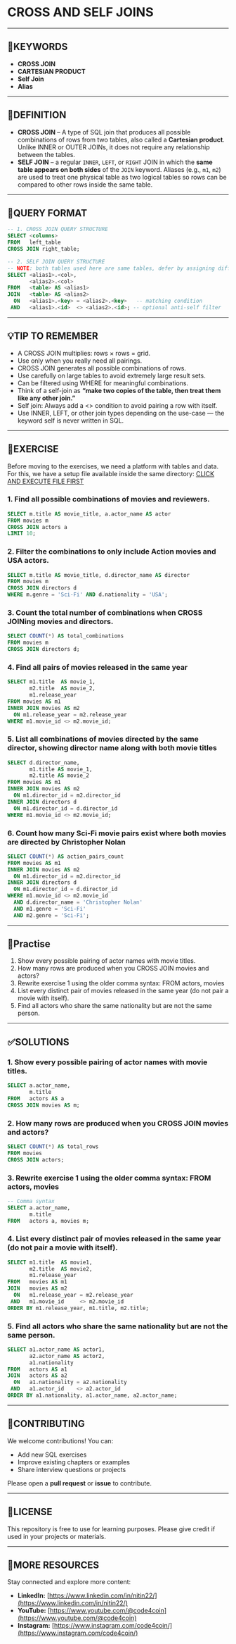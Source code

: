 # CROSS AND SELF JOINS
---
## 🔑KEYWORDS
- **CROSS JOIN**
- **CARTESIAN PRODUCT**
- **Self Join**
- **Alias**
---
## 📖DEFINITION
- **CROSS JOIN** – A type of SQL join that produces all possible combinations of rows from two tables, also called a **Cartesian product**. Unlike INNER or OUTER JOINs, it does not require any relationship between the tables.
- **SELF JOIN** – a regular `INNER`, `LEFT`, or `RIGHT` JOIN in which the **same table appears on both sides** of the `JOIN` keyword. Aliases (e.g., `m1`, `m2`) are used to treat one physical table as two logical tables so rows can be compared to other rows inside the same table.
---
## 🧱QUERY FORMAT
```sql
-- 1. CROSS JOIN QUERY STRUCTURE
SELECT <columns>
FROM   left_table
CROSS JOIN right_table;
```
```sql
-- 2. SELF JOIN QUERY STRUCTURE
-- NOTE: both tables used here are same tables, defer by assigning different aliases 
SELECT <alias1>.<col>,
       <alias2>.<col>
FROM   <table> AS <alias1> 
JOIN   <table> AS <alias2>
  ON   <alias1>.<key> = <alias2>.<key>   -- matching condition
 AND   <alias1>.<id>  <> <alias2>.<id>; -- optional anti-self filter
```
---
## 💡TIP TO REMEMBER
- A CROSS JOIN multiplies: rows × rows = grid.
- Use only when you really need all pairings.
- CROSS JOIN generates all possible combinations of rows.
- Use carefully on large tables to avoid extremely large result sets.
- Can be filtered using WHERE for meaningful combinations.
- Think of a self-join as **“make two copies of the table, then treat them like any other join.”**
- Self join: Always add a <> condition to avoid pairing a row with itself.
- Use INNER, LEFT, or other join types depending on the use-case — the keyword self is never written in SQL.

---
## 💪EXERCISE
Before moving to the exercises, we need a platform with tables and data.  
For this, we have a setup file available inside the same directory: [CLICK AND EXECUTE FILE FIRST](https://github.com/code4coin/001-SQL-Structured-Query-Language-/blob/main/001%20SQL%20FOR%20DATA%20ENGINEERS/002%20SAMPLE%20DATA/001%20MOVIE%20DATA.md)

### 1. Find all possible combinations of movies and reviewers.
```sql
SELECT m.title AS movie_title, a.actor_name AS actor
FROM movies m
CROSS JOIN actors a
LIMIT 10;
```
### 2. Filter the combinations to only include Action movies and USA actors.
```sql
SELECT m.title AS movie_title, d.director_name AS director
FROM movies m
CROSS JOIN directors d
WHERE m.genre = 'Sci-Fi' AND d.nationality = 'USA';
```
### 3. Count the total number of combinations when CROSS JOINing movies and directors.
```sql
SELECT COUNT(*) AS total_combinations
FROM movies m
CROSS JOIN directors d;
```
### 4. Find all pairs of movies released in the same year
```sql
SELECT m1.title  AS movie_1,
       m2.title  AS movie_2,
       m1.release_year
FROM movies AS m1
INNER JOIN movies AS m2
  ON m1.release_year = m2.release_year
WHERE m1.movie_id <> m2.movie_id;
```

### 5. List all combinations of movies directed by the same director, showing director name along with both movie titles
```sql
SELECT d.director_name,
       m1.title AS movie_1,
       m2.title AS movie_2
FROM movies AS m1
INNER JOIN movies AS m2
  ON m1.director_id = m2.director_id
INNER JOIN directors d
  ON m1.director_id = d.director_id
WHERE m1.movie_id <> m2.movie_id;
```

### 6. Count how many Sci-Fi movie pairs exist where both movies are directed by Christopher Nolan
```sql
SELECT COUNT(*) AS action_pairs_count
FROM movies AS m1
INNER JOIN movies AS m2
  ON m1.director_id = m2.director_id
INNER JOIN directors d
  ON m1.director_id = d.director_id
WHERE m1.movie_id <> m2.movie_id
  AND d.director_name = 'Christopher Nolan'
  AND m1.genre = 'Sci-Fi'
  AND m2.genre = 'Sci-Fi';
```
---
## 🧠Practise
1. Show every possible pairing of actor names with movie titles.
2. How many rows are produced when you CROSS JOIN movies and actors?
3. Rewrite exercise 1 using the older comma syntax: FROM actors, movies
4. List every distinct pair of movies released in the same year (do not pair a movie with itself).
5. Find all actors who share the same nationality but are not the same person.
---
## ✅SOLUTIONS


### 1. Show every possible pairing of actor names with movie titles.
```sql
SELECT a.actor_name,
       m.title
FROM   actors AS a
CROSS JOIN movies AS m;
```
### 2. How many rows are produced when you CROSS JOIN movies and actors?
```sql
SELECT COUNT(*) AS total_rows
FROM movies
CROSS JOIN actors;

```
### 3. Rewrite exercise 1 using the older comma syntax: FROM actors, movies
```sql
-- Comma syntax
SELECT a.actor_name,
       m.title
FROM   actors a, movies m;
```
### 4. List every distinct pair of movies released in the same year (do not pair a movie with itself).
```sql
SELECT m1.title  AS movie1,
       m2.title  AS movie2,
       m1.release_year
FROM   movies AS m1
JOIN   movies AS m2
  ON   m1.release_year = m2.release_year
 AND   m1.movie_id     <> m2.movie_id
ORDER BY m1.release_year, m1.title, m2.title;
```
### 5. Find all actors who share the same nationality but are not the same person.
```sql
SELECT a1.actor_name AS actor1,
       a2.actor_name AS actor2,
       a1.nationality
FROM   actors AS a1
JOIN   actors AS a2
  ON   a1.nationality = a2.nationality
 AND   a1.actor_id    <> a2.actor_id
ORDER BY a1.nationality, a1.actor_name, a2.actor_name;
```
---
## 🤝**CONTRIBUTING** 

We welcome contributions! You can:

- Add new SQL exercises
- Improve existing chapters or examples
- Share interview questions or projects

Please open a **pull request** or **issue** to contribute.

---
## 📄**LICENSE** 

This repository is free to use for learning purposes. Please give credit if used in your projects or materials.

---
## 🔗**MORE RESOURCES** 

Stay connected and explore more content:

- **LinkedIn:** [https://www.linkedin.com/in/nitin22/](https://www.linkedin.com/in/nitin22/)
- **YouTube:** [https://www.youtube.com/@code4coin](https://www.youtube.com/@code4coin)
- **Instagram:** [https://www.instagram.com/code4coin/](https://www.instagram.com/code4coin/)
